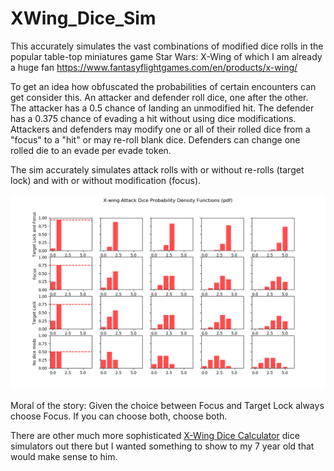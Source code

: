 # XWing_Dice_Sim
This accurately simulates the vast combinations of modified dice rolls in the popular table-top miniatures game Star Wars: X-Wing of which I am already a huge fan
https://www.fantasyflightgames.com/en/products/x-wing/

To get an idea how obfuscated the probabilities of certain encounters can get consider this.
An attacker and defender roll dice, one after the other.
The attacker has a 0.5 chance of landing an unmodified hit.
The defender has a 0.375 chance of evading a hit without using dice modifications.
Attackers and defenders may modify one or all of their rolled dice from a "focus" to a "hit" or may re-roll blank dice. Defenders can change one rolled die to an evade per evade token.

The sim accurately simulates attack rolls with or without re-rolls (target lock) and with or without modification (focus).

![Attack Dice pdfs](/Figure_1.png)

Moral of the story: Given the choice between Focus and Target Lock always choose Focus. If you can choose both, choose both.

There are other much more sophisticated [X-Wing Dice Calculator](http://xwing.gateofstorms.net/2/multi/) dice simulators out there but I wanted something to show to my 7 year old that would make sense to him.
